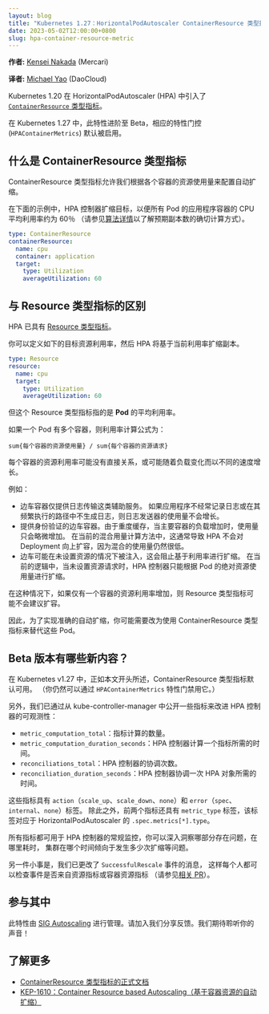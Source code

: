 ```yaml
---
layout: blog
title: "Kubernetes 1.27：HorizontalPodAutoscaler ContainerResource 类型指标进阶至 Beta"
date: 2023-05-02T12:00:00+0800
slug: hpa-container-resource-metric
---
```


**作者:** [Kensei Nakada](https://github.com/sanposhiho) (Mercari)

**译者:** [Michael Yao](https://github.com/windsonsea) (DaoCloud)

Kubernetes 1.20 在 HorizontalPodAutoscaler (HPA) 中引入了
[`ContainerResource` 类型指标](/zh-cn/docs/tasks/run-application/horizontal-pod-autoscale/#container-resource-metrics)。

在 Kubernetes 1.27 中，此特性进阶至 Beta，相应的特性门控 (`HPAContainerMetrics`) 默认被启用。

## 什么是 ContainerResource 类型指标

ContainerResource 类型指标允许我们根据各个容器的资源使用量来配置自动扩缩。

在下面的示例中，HPA 控制器扩缩目标，以便所有 Pod 的应用程序容器的 CPU 平均利用率约为 60％
（请参见[算法详情](/zh-cn/docs/tasks/run-application/horizontal-pod-autoscale/#algorithm-details)以了解预期副本数的确切计算方式）。

```yaml
type: ContainerResource
containerResource:
  name: cpu
  container: application
  target:
    type: Utilization
    averageUtilization: 60
```

## 与 Resource 类型指标的区别

HPA 已具有 [Resource 类型指标](/zh-cn/docs/tasks/run-application/horizontal-pod-autoscale/#support-for-resource-metrics)。

你可以定义如下的目标资源利用率，然后 HPA 将基于当前利用率扩缩副本。

```yaml
type: Resource
resource:
  name: cpu
  target:
    type: Utilization
    averageUtilization: 60
```

但这个 Resource 类型指标指的是 **Pod** 的平均利用率。

如果一个 Pod 有多个容器，则利用率计算公式为：

```
sum{每个容器的资源使用量} / sum{每个容器的资源请求}
```

每个容器的资源利用率可能没有直接关系，或可能随着负载变化而以不同的速度增长。

例如：

- 边车容器仅提供日志传输这类辅助服务。
  如果应用程序不经常记录日志或在其频繁执行的路径中不生成日志，则日志发送器的使用量不会增长。
- 提供身份验证的边车容器。由于重度缓存，当主要容器的负载增加时，使用量只会略微增加。
  在当前的混合用量计算方法中，这通常导致 HPA 不会对 Deployment 向上扩容，因为混合的使用量仍然很低。
- 边车可能在未设置资源的情况下被注入，这会阻止基于利用率进行扩缩。
  在当前的逻辑中，当未设置资源请求时，HPA 控制器只能根据 Pod 的绝对资源使用量进行扩缩。

在这种情况下，如果仅有一个容器的资源利用率增加，则 Resource 类型指标可能不会建议扩容。

因此，为了实现准确的自动扩缩，你可能需要改为使用 ContainerResource 类型指标来替代这些 Pod。

## Beta 版本有哪些新内容？

在 Kubernetes v1.27 中，正如本文开头所述，ContainerResource 类型指标默认可用。
（你仍然可以通过 `HPAContainerMetrics` 特性门禁用它。）

另外，我们已通过从 kube-controller-manager 中公开一些指标来改进 HPA 控制器的可观测性：

- `metric_computation_total`：指标计算的数量。
- `metric_computation_duration_seconds`：HPA 控制器计算一个指标所需的时间。
- `reconciliations_total`：HPA 控制器的协调次数。
- `reconciliation_duration_seconds`：HPA 控制器协调一次 HPA 对象所需的时间。

这些指标具有 `action`（`scale_up`、`scale_down`、`none`）和
`error`（`spec`、`internal`、`none`）标签。
除此之外，前两个指标还具有 `metric_type` 标签，该标签对应于
HorizontalPodAutoscaler 的 `.spec.metrics[*].type`。

所有指标都可用于 HPA 控制器的常规监控，你可以深入洞察哪部分存在问题，在哪里耗时，
集群在哪个时间倾向于发生多少次扩缩等问题。

另一件小事是，我们已更改了 `SuccessfulRescale` 事件的消息，
这样每个人都可以检查事件是否来自资源指标或容器资源指标
（请参见[相关 PR](https://github.com/kubernetes/kubernetes/pull/116045)）。

## 参与其中

此特性由 [SIG Autoscaling](https://github.com/kubernetes/community/tree/master/sig-autoscaling)
进行管理。请加入我们分享反馈。我们期待聆听你的声音！

## 了解更多

- [ContainerResource 类型指标的正式文档](/zh-cn/docs/tasks/run-application/horizontal-pod-autoscale/#container-resource-metrics)
- [KEP-1610：Container Resource based Autoscaling（基于容器资源的自动扩缩）](https://github.com/kubernetes/enhancements/tree/master/keps/sig-autoscaling/1610-container-resource-autoscaling)
